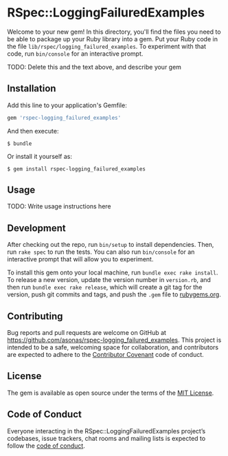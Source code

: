 # RSpec::LoggingFailuredExamples

Welcome to your new gem! In this directory, you'll find the files you need to be able to package up your Ruby library into a gem. Put your Ruby code in the file `lib/rspec/logging_failured_examples`. To experiment with that code, run `bin/console` for an interactive prompt.

TODO: Delete this and the text above, and describe your gem

## Installation

Add this line to your application's Gemfile:

```ruby
gem 'rspec-logging_failured_examples'
```

And then execute:

    $ bundle

Or install it yourself as:

    $ gem install rspec-logging_failured_examples

## Usage

TODO: Write usage instructions here

## Development

After checking out the repo, run `bin/setup` to install dependencies. Then, run `rake spec` to run the tests. You can also run `bin/console` for an interactive prompt that will allow you to experiment.

To install this gem onto your local machine, run `bundle exec rake install`. To release a new version, update the version number in `version.rb`, and then run `bundle exec rake release`, which will create a git tag for the version, push git commits and tags, and push the `.gem` file to [rubygems.org](https://rubygems.org).

## Contributing

Bug reports and pull requests are welcome on GitHub at https://github.com/asonas/rspec-logging_failured_examples. This project is intended to be a safe, welcoming space for collaboration, and contributors are expected to adhere to the [Contributor Covenant](http://contributor-covenant.org) code of conduct.

## License

The gem is available as open source under the terms of the [MIT License](https://opensource.org/licenses/MIT).

## Code of Conduct

Everyone interacting in the RSpec::LoggingFailuredExamples project’s codebases, issue trackers, chat rooms and mailing lists is expected to follow the [code of conduct](https://github.com/asonas/rspec-logging_failured_examples/blob/master/CODE_OF_CONDUCT.md).
